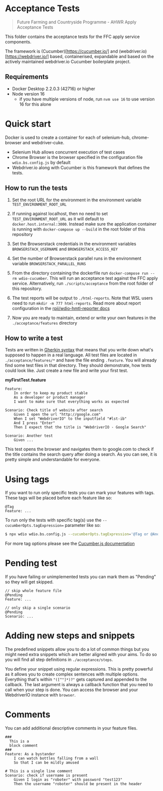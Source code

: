 # Acceptance Tests

> Future Farming and Countryside Programme - AHWR Apply Acceptance Tests

This folder contains the acceptance tests for the FFC apply service components.

The framework is (Cucumber)[https://cucumber.io/] and (webdriver.io)[https://webdriver.io/] based, containerised, expandable and based on the actively maintained webdriver.io Cucumber boilerplate project.

## Requirements

- Docker Desktop 2.2.0.3 (42716) or higher
- Node version 16
  - if you have multiple versions of node, run `nvm use 16` to use version 16 for this alone

# Quick start

Docker is used to create a container for each of selenium-hub, chrome-browser and webdriver-cuke.

- Selenium Hub allows concurrent execution of test cases
- Chrome Browser is the browser specified in the configuration file `wdio.bs.config.js` by default
- Webdriver.io along with Cucumber is this framework that defines the tests.

## How to run the tests

1. Set the root URL for the environment in the environment variable `TEST_ENVIRONMENT_ROOT_URL`

2. If running against localhost, then no need to set `TEST_ENVIRONMENT_ROOT_URL` as it will default to `docker.host.internal:3000`. Instead make sure the application container is running with `docker-compose up --build` in the root folder of this repository

3. Set the Browserstack credentials in the environment variables `BROWSERSTACK_USERNAME` and `BROWSERSTACK_ACCESS_KEY`

4. Set the number of Browserstack parallel runs in the environment variable `BROWSERSTACK_PARALLEL_RUNS`

5. From the directory containing the dockerfile run `docker-compose run --rm wdio-cucumber`. This will run an acceptance test against the FFC apply service. Alternatively, run `./scripts/acceptance` from the root folder of this repository.

6. The test reports will be output to `./html-reports`. Note that WSL users need to run `mkdir -m 777 html-reports`. Read more about report configuration in the [rpii/wdio-hmtl-reporter docs](https://github.com/rpii/wdio-html-reporter)

7. Now you are ready to maintain, extend or write your own features in the `./acceptance/features` directory

## How to write a test

Tests are written in [Gherkin syntax](https://cucumber.io/docs/reference)
that means that you write down what's supposed to happen in a real language. All test files are located in
`./acceptance/features/*` and have the file ending `.feature`. You will already find some test files in that
directory. They should demonstrate, how tests could look like. Just create a new file and write your first
test.

**myFirstTest.feature**

```gherkin
Feature:
    In order to keep my product stable
    As a developer or product manager
    I want to make sure that everything works as expected

Scenario: Check title of website after search
    Given I open the url "http://google.com"
    When I set "WebdriverIO" to the inputfield "#lst-ib"
    And I press "Enter"
    Then I expect that the title is "WebdriverIO - Google Search"

Scenario: Another test
    Given ...

```

This test opens the browser and navigates them to google.com to check if the title contains the search
query after doing a search. As you can see, it is pretty simple and understandable for everyone.

# Using tags

If you want to run only specific tests you can mark your features with tags. These tags will be placed before each feature like so:

```gherkin
@Tag
Feature: ...
```

To run only the tests with specific tag(s) use the `--cucumberOpts.tagExpression=` parameter like so:

```sh
$ npx wdio wdio.bs.config.js --cucumberOpts.tagExpression='@Tag or @AnotherTag'
```

For more tag options please see the [Cucumber.js documentation](https://docs.cucumber.io/tag-expressions/)

# Pending test

If you have failing or unimplemented tests you can mark them as "Pending" so they will get skipped.

```gherkin
// skip whole feature file
@Pending
Feature: ...

// only skip a single scenario
@Pending
Scenario: ...
```

# Adding new steps and snippets

The predefined snippets allow you to do a lot of common things but you might need extra snippets which
are better aligned with your aims. To do so you will find all step definitions in `./acceptance/steps`.

You define your snippet using regular expressions. This is pretty powerful as it allows you to create complex
sentences with multiple options. Everything that's within `"([^"]*)?"` gets captured and appended to the
callback. The last argument is always a callback function that you need to call when your step is done.
You can access the browser and your WebdriverIO instance with `browser`.

# Comments

You can add additional descriptive comments in your feature files.

```gherkin
###
  This is a
  block comment
###
Feature: As a bystander
    I can watch bottles falling from a wall
    So that I can be mildly amused

# This is a single line comment
Scenario: check if username is present
    Given I login as "roboter" with password "test123"
    Then the username "roboter" should be present in the header
```
